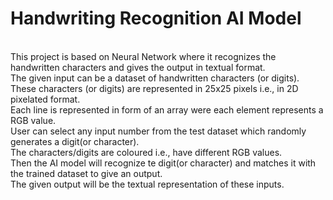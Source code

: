 # Handwriting Recognition AI Model
<br>
This project is based on Neural Network where it recognizes the handwritten characters and gives the output in textual format.
<br>
The given input can be a dataset of handwritten characters (or digits).
<br>
These characters (or digits) are represented in 25x25 pixels i.e., in 2D pixelated format.<br>
Each line is represented in form of an array were each element represents a RGB value.<br>
User can select any input number from the test dataset which randomly generates a digit(or character).<br>
The characters/digits are coloured i.e., have different RGB values.<br>
Then the AI model will recognize te digit(or character) and matches it with the trained dataset to give an output.<br>
The given output will be the textual representation of these inputs.
